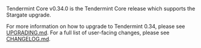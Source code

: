 Tendermint Core v0.34.0 is the Tendermint Core release which supports the Stargate upgrade.

For more information on how to upgrade to Tendermint 0.34, please see [UPGRADING.md](https://github.com/tendermint/tendermint/blob/release/v0.34.0/UPGRADING.md).
For a full list of user-facing changes, please see [CHANGELOG.md](https://github.com/tendermint/tendermint/blob/release/v0.34.0/CHANGELOG.md).
